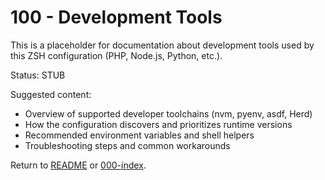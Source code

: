 # 100 - Development Tools

This is a placeholder for documentation about development tools used by this ZSH configuration (PHP, Node.js, Python, etc.).

Status: STUB

Suggested content:
- Overview of supported developer toolchains (nvm, pyenv, asdf, Herd)
- How the configuration discovers and prioritizes runtime versions
- Recommended environment variables and shell helpers
- Troubleshooting steps and common workarounds

Return to [README](README.md) or [000-index](000-index.md).
